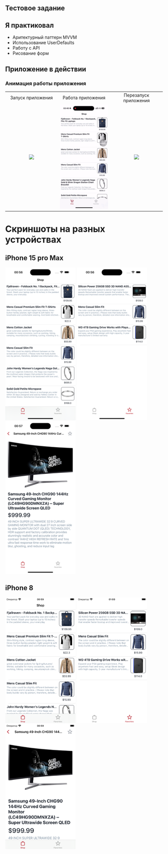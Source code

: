 ## Тестовое задание

## Я практиковал
- Аритектурный паттерн MVVM
- Использование UserDefaults
- Работу с API
- Рисование форм


## Приложение в действии

### Анимация работы приложения
<table>
  <tr align="center">
    <td width="250">Запуск приложения</td>
    <td width="250">Работа приложения</td>
    <td width="250">Перезапуск приложения</td>
  </tr>
  <tr align= "center">
    <td width="300"><img src="Gifs/StartApp.gif" width="250"></td>
    <td width="300"><img src="Gifs/ShopScreen.gif" width="250"></td>
    <td width="300"><img src="Gifs/ReloadApp.gif" width="250"></td>
  </tr>
 </table>


# Скриншоты на разных устройствах
## iPhone 15 pro Max
<p float="left">
  <img src="Images/1.PNG" width="225" />
  <img src="Images/2.PNG" width="225" />
  <img src="Images/3.PNG" width="225" />
</p>

## iPhone 8
<p float="left">
  <img src="Images/4.PNG" width="225" />
  <img src="Images/5.PNG" width="225" />
  <img src="Images/6.PNG" width="225" />
</p>



